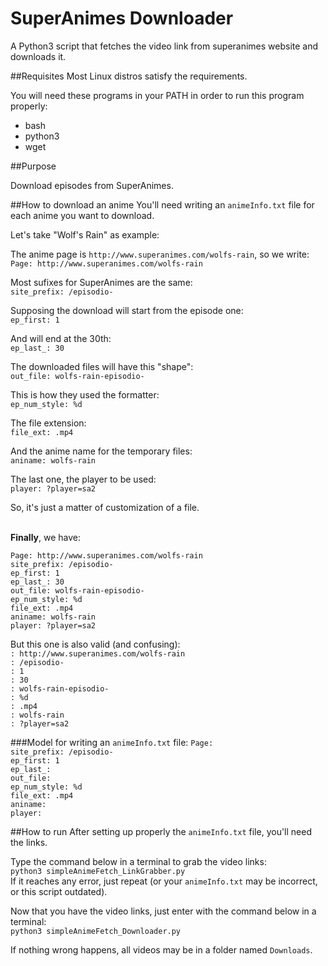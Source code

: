 # SuperAnimes Downloader
A Python3 script that fetches the video link from superanimes website and downloads it.

##Requisites
Most Linux distros satisfy the requirements.

You will need these programs in your PATH in order to run this program properly:

 * bash
 * python3
 * wget

##Purpose

Download episodes from SuperAnimes.

##How to download an anime
You'll need writing an `animeInfo.txt` file for each anime you want to download.

Let's take "Wolf's Rain" as example:

The anime page is `http://www.superanimes.com/wolfs-rain`, so we write:<br/>
`Page: http://www.superanimes.com/wolfs-rain`<br/>

Most sufixes for SuperAnimes are the same:<br/>
`site_prefix: /episodio-`<br/>

Supposing the download will start from the episode one:<br/>
`ep_first: 1`<br/>

And will end at the 30th:<br/>
`ep_last_: 30`<br/>

The downloaded files will have this "shape":<br/>
`out_file: wolfs-rain-episodio-`<br/>

This is how they used the formatter:<br/>
`ep_num_style: %d`<br/>

The file extension:<br/>
`file_ext: .mp4`<br/>

And the anime name for the temporary files:<br/>
`aniname: wolfs-rain`<br/>

The last one, the player to be used:<br/>
`player: ?player=sa2`<br/>

So, it's just a matter of customization of a file.

<br/>
<b>Finally</b>, we have:

`Page: http://www.superanimes.com/wolfs-rain`<br/>
`site_prefix: /episodio-`<br/>
`ep_first: 1`<br/>
`ep_last_: 30`<br/>
`out_file: wolfs-rain-episodio-`<br/>
`ep_num_style: %d`<br/>
`file_ext: .mp4`<br/>
`aniname: wolfs-rain`<br/>
`player: ?player=sa2`<br/>

But this one is also valid (and confusing):<br/>
`: http://www.superanimes.com/wolfs-rain`<br/>
`: /episodio-`<br/>
`: 1`<br/>
`: 30`<br/>
`: wolfs-rain-episodio-`<br/>
`: %d`<br/>
`: .mp4`<br/>
`: wolfs-rain`<br/>
`: ?player=sa2`<br/>


###Model for writing an `animeInfo.txt` file:
`Page: `<br/>
`site_prefix: /episodio-`<br/>
`ep_first: 1`<br/>
`ep_last_: `<br/>
`out_file: `<br/>
`ep_num_style: %d`<br/>
`file_ext: .mp4`<br/>
`aniname: `<br/>
`player: `


##How to run
After setting up properly the `animeInfo.txt` file, you'll need the links.

Type the command below in a terminal to grab the video links:<br/>
`python3 simpleAnimeFetch_LinkGrabber.py`<br/>
If it reaches any error, just repeat (or your `animeInfo.txt` may be incorrect, or this script outdated).

Now that you have the video links, just enter with the command below in a terminal:<br/>
`python3 simpleAnimeFetch_Downloader.py`<br/>

If nothing wrong happens, all videos may be in a folder named `Downloads`.